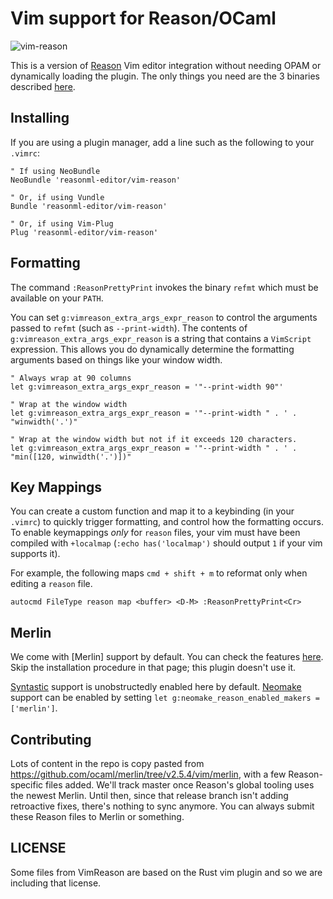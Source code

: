 # Vim support for Reason/OCaml

![vim-reason](https://user-images.githubusercontent.com/1909539/28570945-3bef8f46-70f5-11e7-9809-8c3282d350c5.png)

This is a version of [Reason](http://reasonml.github.io/) Vim editor integration without needing OPAM or dynamically loading the plugin. The only things you need are the 3 binaries described [here](https://reasonml.github.io/guide/editor-setup).

## Installing

If you are using a plugin manager, add a line such as the following to your `.vimrc`:

```
" If using NeoBundle
NeoBundle 'reasonml-editor/vim-reason'

" Or, if using Vundle
Bundle 'reasonml-editor/vim-reason'

" Or, if using Vim-Plug
Plug 'reasonml-editor/vim-reason'
```

## Formatting

The command `:ReasonPrettyPrint` invokes the binary `refmt` which must be available on your `PATH`.

You can set `g:vimreason_extra_args_expr_reason` to control the arguments
passed to `refmt` (such as `--print-width`). The contents of
`g:vimreason_extra_args_expr_reason` is a string that contains a `VimScript`
expression. This allows you do dynamically determine the formatting arguments
based on things like your window width.

```vim
" Always wrap at 90 columns
let g:vimreason_extra_args_expr_reason = '"--print-width 90"'

" Wrap at the window width
let g:vimreason_extra_args_expr_reason = '"--print-width " . ' .  "winwidth('.')"

" Wrap at the window width but not if it exceeds 120 characters.
let g:vimreason_extra_args_expr_reason = '"--print-width " . ' .  "min([120, winwidth('.')])"
```

## Key Mappings

You can create a custom function and map it to a keybinding (in your `.vimrc`)
to quickly trigger formatting, and control how the formatting occurs. To enable
keymappings *only* for `reason` files, your vim must have been compiled with
`+localmap` (`:echo has('localmap')` should output `1` if your vim supports it).

For example, the following maps `cmd + shift + m` to reformat only when editing
a `reason` file.

```vim
autocmd FileType reason map <buffer> <D-M> :ReasonPrettyPrint<Cr>
```

## Merlin

We come with [Merlin] support by default. You can check the features [here](https://github.com/ocaml/merlin/wiki/vim-from-scratch#discovering-the-shiny-features). Skip the installation procedure in that page; this plugin doesn't use it.

[Syntastic](https://github.com/vim-syntastic/syntastic) support is unobstructedly enabled here by default. [Neomake](https://github.com/neomake/neomake) support can be enabled by setting `let g:neomake_reason_enabled_makers = ['merlin']`.


## Contributing

Lots of content in the repo is copy pasted from https://github.com/ocaml/merlin/tree/v2.5.4/vim/merlin, with a few Reason-specific files added. We'll track master once Reason's global tooling uses the newest Merlin. Until then, since that release branch isn't adding retroactive fixes, there's nothing to sync anymore. You can always submit these Reason files to Merlin or something.

## LICENSE

Some files from VimReason are based on the Rust vim plugin and so we are including that license.
